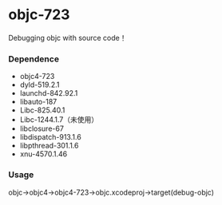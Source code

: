 # objc-723

Debugging objc with source code！


### Dependence
* objc4-723
* dyld-519.2.1
* launchd-842.92.1
* libauto-187
* Libc-825.40.1
* Libc-1244.1.7（未使用）
* libclosure-67
* libdispatch-913.1.6
* libpthread-301.1.6
* xnu-4570.1.46


### Usage
objc->objc4->objc4-723->objc.xcodeproj->target(debug-objc)

